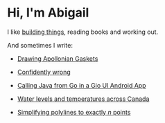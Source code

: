 # Hi, I'm Abigail

I like [building things](https://github.com/aabiji), reading books and working out.

And sometimes I write:

- [Drawing Apollonian Gaskets](gasket.md)

- [Confidently wrong](wrong.md)

- [Calling Java from Go in a Gio UI Android App](go-jni.md)

- [Water levels and temperatures across Canada](lakes.md)

- [Simplifying polylines to exactly *n* points](simplify-polyline.md)
